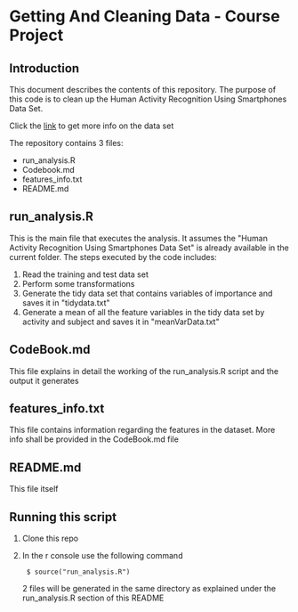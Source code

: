 # Getting And Cleaning Data - Course Project

## Introduction

This document describes the contents of this repository. The purpose of this code is to clean up the Human Activity Recognition Using Smartphones Data Set. 

Click the [link](http://archive.ics.uci.edu/ml/datasets/Human+Activity+Recognition+Using+Smartphones) to get more info on the data set

The repository contains 3 files:

* run_analysis.R
* Codebook.md
* features_info.txt
* README.md

## run_analysis.R
This is the main file that executes the analysis. It assumes the "Human Activity Recognition Using Smartphones Data Set" is already available in the current folder. The steps executed by the code includes:

1. Read the training and test data set
2. Perform some transformations
3. Generate the tidy data set that contains variables of importance and saves it in "tidydata.txt"
4. Generate a mean of all the feature variables in the tidy data set by activity and subject and saves it in "meanVarData.txt"

## CodeBook.md
This file explains in detail the working of the run_analysis.R script and the output it generates

## features_info.txt
This file contains information regarding the features in the dataset. More info shall be provided in the CodeBook.md file

## README.md
This file itself

## Running this script
1. Clone this repo
2. In the r console use the following command

        $ source("run_analysis.R")

   2 files will be generated in the same directory as explained under the run_analysis.R section of this README